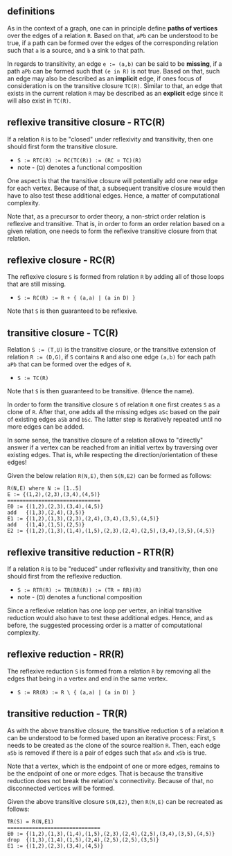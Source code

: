 
<!-- ======================================================================= -->
## definitions

As in the context of a graph, one can in principle define **paths of vertices**
over the edges of a relation `R`. Based on that, `aPb` can be understood to be
true, if a path can be formed over the edges of the corresponding relation such
that `a` is a source, and `b` a sink to that path.

In regards to transitivity, an edge `e := (a,b)` can be said to be **missing**,
if a path `aPb` can be formed such that `(e in R)` is not true. Based on that,
such an edge may also be described as an **implicit** edge, if ones focus of
consideration is on the transitive closure `TC(R)`. Similar to that, an edge
that exists in the current relation `R` may be described as an **explicit**
edge since it will also exist in `TC(R)`.

<!-- ======================================================================= -->
## reflexive transitive closure - RTC(R)

If a relation `R` is to be "closed" under reflexivity and transitivity, then
one should first form the transitive closure.

* `S := RTC(R) := RC(TC(R)) := (RC ¤ TC)(R)`
* note - (¤) denotes a functional composition

One aspect is that the transitive closure will potentially add one new edge
for each vertex. Because of that, a subsequent transitive closure would then
have to also test these additional edges. Hence, a matter of computational
complexity.

Note that, as a precursor to order theory, a non-strict order relation is
reflexive and transitive. That is, in order to form an order relation based
on a given relation, one needs to form the reflexive transitive closure from
that relation.

<!-- ======================================================================= -->
## reflexive closure - RC(R)

The reflexive closure `S` is formed from relation `R` by adding all of those
loops that are still missing.

* `S := RC(R) := R + { (a,a) | (a in D) }`

Note that `S` is then guaranteed to be reflexive.

<!-- ======================================================================= -->
## transitive closure - TC(R)

Relation `S := (T,U)` is the transitive closure, or the transitive extension
of relation `R := (D,G)`, if `S` contains `R` and also one edge `(a,b)` for
each path `aPb` that can be formed over the edges of `R`.

* `S := TC(R)`

Note that `S` is then guaranteed to be transitive. (Hence the name).

In order to form the transitive closure `S` of relation `R` one first creates
`S` as a clone of `R`. After that, one adds all the missing edges `aSc` based
on the pair of existing edges `aSb` and `bSc`. The latter step is iteratively
repeated until no more edges can be added.

In some sense, the transitive closure of a relation allows to "directly" answer
if a vertex can be reached from an initial vertex by traversing over existing
edges. That is, while respecting the direction/orientation of these edges!

Given the below relation `R(N,E)`, then `S(N,E2)` can be formed as follows:

```
R(N,E) where N := [1..5]
E := {(1,2),(2,3),(3,4),(4,5)}
==============================
E0 := {(1,2),(2,3),(3,4),(4,5)}
add   {(1,3),(2,4),(3,5)}
E1 := {(1,2),(1,3),(2,3),(2,4),(3,4),(3,5),(4,5)}
add   {(1,4),(1,5),(2,5)}
E2 := {(1,2),(1,3),(1,4),(1,5),(2,3),(2,4),(2,5),(3,4),(3,5),(4,5)}
```

<!-- ======================================================================= -->
## reflexive transitive reduction - RTR(R)

If a relation `R` is to be "reduced" under reflexivity and transitivity, then
one should first from the reflexive reduction.

* `S := RTR(R) := TR(RR(R)) := (TR ¤ RR)(R)`
* note - (¤) denotes a functional composition

Since a reflexive relation has one loop per vertex, an initial transitive
reduction would also have to test these additional edges. Hence, and as before,
the suggested processing order is a matter of computational complexity.

<!-- ======================================================================= -->
## reflexive reduction - RR(R)

The reflexive reduction `S` is formed from a relation `R` by removing all the
edges that being in a vertex and end in the same vertex.

* `S := RR(R) := R \ { (a,a) | (a in D) }`

<!-- ======================================================================= -->
## transitive reduction - TR(R)

As with the above transitive closure, the transitive reduction `S` of a relation
`R` can be understood to be formed based upon an iterative process: First, `S`
needs to be created as the clone of the source realtion `R`. Then, each edge
`aSb` is removed if there is a pair of edges such that `aSx` and `xSb` is true.

Note that a vertex, which is the endpoint of one or more edges, remains to be
the endpoint of one or more edges. That is because the transitive reduction
does not break the relation's connectivity. Because of that, no disconnected
vertices will be formed.

Given the above transitive closure `S(N,E2)`, then `R(N,E)` can be recreated
as follows:

```
TR(S) = R(N,E1)
==============================
E0 := {(1,2),(1,3),(1,4),(1,5),(2,3),(2,4),(2,5),(3,4),(3,5),(4,5)}
drop  {(1,3),(1,4),(1,5),(2,4),(2,5),(2,5),(3,5)}
E1 := {(1,2),(2,3),(3,4),(4,5)}
```
